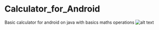 # Calculator_for_Android
Basic calculator for android on java with basics maths operations
![alt text](/Users/artembudnitski/AndroidStudioProjects/calculatorik/CalAndroidJava.png "Screenshot of the app")
